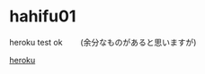 # hahifu01

heroku test ok　　
(余分なものがあると思いますが)

[heroku](https://dashboard.heroku.com/apps/hahifu01)
